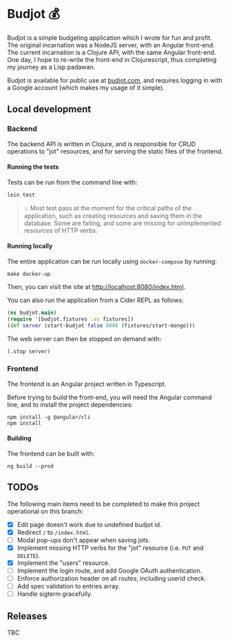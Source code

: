 # Budjot 💰
Budjot is a simple budgeting application which I wrote for fun and profit. The original incarnation was a NodeJS server, with an Angular front-end. The current incarnation is a Clojure API, with the same Angular front-end. One day, I hope to re-write the front-end in Clojurescript, thus completing my journey as a Lisp padawan.

Budjot is available for public use at [budjot.com](https://www.budjot.com), and requires logging in with a Google account (which makes my usage of it simple).

## Local development
### Backend
The backend API is written in Clojure, and is responsible for CRUD operations to "jot" resources, and for serving the static files of the frontend.

#### Running the tests
Tests can be run from the command line with:

```sh
lein test
```

> 💡 Most test pass at the moment for the critical paths of the application, such as creating resources and saving them in the database. Some are failing, and some are missing for unimplemented resources of HTTP verbs.

#### Running locally
The entire application can be run locally using `docker-compose` by running:

```console
make docker-up
```

Then, you can visit the site at <http://localhost:8080/index.html>.

You can also run the application from a Cider REPL as follows:

```clojure
(ns budjot.main)
(require '[budjot.fixtures :as fixtures])
(def server (start-budjot false 8080 (fixtures/start-mongo)))
```

The web server can then be stopped on demand with:

```clojure
(.stop server)
```

### Frontend
The frontend is an Angular project written in Typescript.

Before trying to build the front-end, you will need the Angular command line, and to install the project dependencies:

```console
npm install -g @angular/cli
npm install
```

#### Building
The frontend can be built with:

```console
ng build --prod
```

## TODOs
The following main items need to be completed to make this project operational on this branch:

- [x] Edit page doesn't work due to undefined budjot id.
- [x] Redirect `/` to `/index.html`.
- [ ] Modal pop-ups don't appear when saving jots.
- [x] Implement missing HTTP verbs for the "jot" resource (i.e. `PUT` and `DELETE`).
- [x] Implement the "users" resource.
- [ ] Implement the login route, and add Google OAuth authentication.
- [ ] Enforce authorization header on all routes, including userid check.
- [ ] Add spec validation to entries array.
- [ ] Handle sigterm gracefully.

## Releases
TBC
